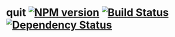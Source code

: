 # quit [![NPM version](https://badge.fury.io/js/quit.png)](http://badge.fury.io/js/quit) [![Build Status](https://travis-ci.org/kaelzhang/node-quit.png?branch=master)](https://travis-ci.org/kaelzhang/node-quit) [![Dependency Status](https://gemnasium.com/kaelzhang/node-quit.png)](https://gemnasium.com/kaelzhang/node-quit)